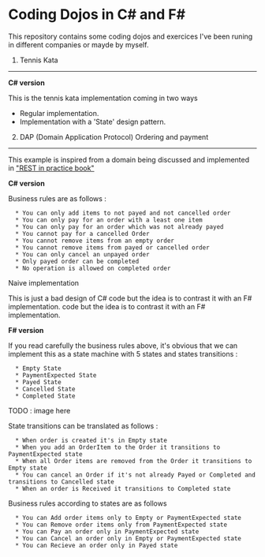 Coding Dojos in C# and F#
=========================

This repository contains some coding dojos and exercices I've been runing in different companies or mayde by myself.

1. Tennis Kata
---------------

   **C# version**

   This is the tennis kata implementation coming in two ways

   * Regular implementation.
   * Implementation with a 'State' design pattern.

 2. DAP (Domain Application Protocol) Ordering and payment
 ---------------------------------------------------------

This example is inspired from a domain being discussed and implemented in ["REST in practice book"](http://shop.oreilly.com/product/9780596805838.do)

   **C# version**

   Business rules are as follows :

   	  * You can only add items to not payed and not cancelled order
      * You can only pay for an order with a least one item
      * You can only pay for an order which was not already payed
      * You cannot pay for a cancelled Order
      * You cannot remove items from an empty order
      * You cannot remove items from payed or cancelled order
      * You can only cancel an unpayed order
      * Only payed order can be completed
      * No operation is allowed on completed order

   Naive implementation

   This is just a bad design of C# code but the idea is to contrast it with an F# implementation. code but the idea is to contrast it with an F# implementation.


   **F# version**

   If you read carefully the business rules above, it's obvious that we can implement this as a state machine with 5 states and states transitions :

      * Empty State
      * PaymentExpected State
      * Payed State
      * Cancelled State
      * Completed State

   TODO : image here

   State transitions can be translated as follows :

      * When order is created it's in Empty state
      * When you add an OrderItem to the Order it transitions to PaymentExpected state
      * When all Order items are removed from the Order it transitions to Empty state
      * You can cancel an Order if it's not already Payed or Completed and transitions to Cancelled state
      * When an order is Received it transitions to Completed state

   Business rules according to states are as follows

   	  * You can Add order items only to Empty or PaymentExpected state
   	  * You can Remove order items only from PaymentExpected state
   	  * You can Pay an order only in PaymentExpected state
   	  * You can Cancel an order only in Empty or PaymentExpected state
   	  * You can Recieve an order only in Payed state
